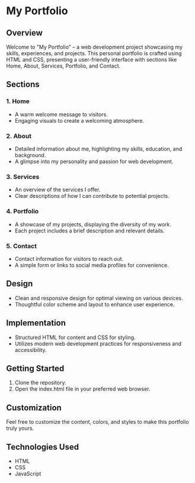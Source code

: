 # My Portfolio

## Overview

Welcome to "My Portfolio" – a web development project showcasing my skills, experiences, and projects. This personal portfolio is crafted using HTML and CSS, presenting a user-friendly interface with sections like Home, About, Services, Portfolio, and Contact.

## Sections

### 1. Home

- A warm welcome message to visitors.
- Engaging visuals to create a welcoming atmosphere.

### 2. About

- Detailed information about me, highlighting my skills, education, and background.
- A glimpse into my personality and passion for web development.

### 3. Services

- An overview of the services I offer.
- Clear descriptions of how I can contribute to potential projects.

### 4. Portfolio

- A showcase of my projects, displaying the diversity of my work.
- Each project includes a brief description and relevant details.

### 5. Contact

- Contact information for visitors to reach out.
- A simple form or links to social media profiles for convenience.

## Design

- Clean and responsive design for optimal viewing on various devices.
- Thoughtful color scheme and layout to enhance user experience.

## Implementation

- Structured HTML for content and CSS for styling.
- Utilizes modern web development practices for responsiveness and accessibility.

## Getting Started

1. Clone the repository.
2. Open the index.html file in your preferred web browser.

## Customization

Feel free to customize the content, colors, and styles to make this portfolio truly yours.

## Technologies Used

- HTML
- CSS
- JavaScript
  

